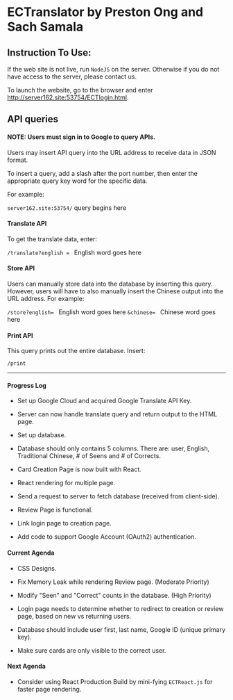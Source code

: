 # ECTranslator by Preston Ong and Sach Samala

## Instruction To Use:

If the web site is not live, run `NodeJS` on the server. Otherwise if you do not have access to the server, please contact us.

To launch the website, go to the browser and enter http://server162.site:53754/ECTlogin.html.

## API queries

#### NOTE: Users must sign in to Google to query APIs.

Users may insert API query into the URL address to receive data in JSON format.

To insert a query, add a slash after the port number, then enter the appropriate query key word for the specific data.

For example:

`server162.site:53754/` query begins here

#### Translate API

To get the translate data, enter:

`/translate?english = ` English word goes here

#### Store API

Users can manually store data into the database by inserting this query. However, users will have to also manually insert the Chinese output into the URL address. For example:

`/store?english= ` English word goes here `&chinese= ` Chinese word goes here

#### Print API

This query prints out the entire database. Insert:

`/print`

------------------

#### Progress Log

- Set up Google Cloud and acquired Google Translate API Key.

- Server can now handle translate query and return output to the HTML page.

- Set up database.

- Database should only contains 5 columns. There are: user, English, Traditional Chinese, # of Seens and # of Corrects.

- Card Creation Page is now built with React.

- React rendering for multiple page.

- Send a request to server to fetch database (received from client-side).

- Review Page is functional.

- Link login page to creation page.

- Add code to support Google Account (OAuth2) authentication.

#### Current Agenda

- CSS Designs.

- Fix Memory Leak while rendering Review page. (Moderate Priority)

- Modify "Seen" and "Correct" counts in the database. (High Priority)

- Login page needs to determine whether to redirect to creation or review page, based on new vs returning users.

- Database should include user first, last name, Google ID (unique primary key).

- Make sure cards are only visible to the correct user.

#### Next Agenda

- Consider using React Production Build by mini-fying `ECTReact.js` for faster page rendering.
